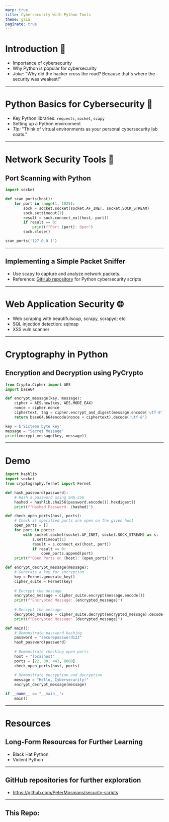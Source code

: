 ```yaml
---
marp: true
title: Cybersecurity with Python Tools
theme: gaia
paginate: true
---
```


# Introduction 🔰

<!-- eta: 3min -->

- Importance of cybersecurity
- Why Python is popular for cybersecurity
- *Joke:* "Why did the hacker cross the road? Because that's where the security was weakest!"

---

# Python Basics for Cybersecurity 🐍


<!-- eta: 5min -->

- Key Python libraries: `requests`, `socket`, `scapy`
- Setting up a Python environment
- *Tip:* "Think of virtual environments as your personal cybersecurity lab coats."

---

# Network Security Tools 🛜

<!-- eta: 8min -->

## Port Scanning with Python

```python
import socket

def scan_ports(host):
    for port in range(1, 1025):
        sock = socket.socket(socket.AF_INET, socket.SOCK_STREAM)
        sock.settimeout(1)
        result = sock.connect_ex((host, port))
        if result == 0:
            print(f"Port {port}: Open")
        sock.close()

scan_ports('127.0.0.1')
```

<!-- Joke: "Port scanning is like knocking on doors to see if anyone's home... but less creepy." -->

---

## Implementing a Simple Packet Sniffer

- Use scapy to capture and analyze network packets.
- Reference: [GitHub repository](https://github.com/hposton/python-for-cybersecurity/blob/840769d04d2228803fd7493cdaf52c348b5db775/Part_8/8.2_Network_Sniffing/NetworkCredentialSniffing.py#L4) for Python cybersecurity scripts


---


# Web Application Security 🌐

<!-- eta: 8min -->

* Web scraping with beautifulsoup, scrapy, scrapyd; etc
* SQL injection detection: sqlmap
* XSS vuln scanner

---


# Cryptography in Python

<!-- eta: 8min -->

## Encryption and Decryption using PyCrypto

```python
from Crypto.Cipher import AES
import base64

def encrypt_message(key, message):
    cipher = AES.new(key, AES.MODE_EAX)
    nonce = cipher.nonce
    ciphertext, tag = cipher.encrypt_and_digest(message.encode('utf-8'))
    return base64.b64encode(nonce + ciphertext).decode('utf-8')

key = b'Sixteen byte key'
message = "Secret Message"
print(encrypt_message(key, message))

```

---

# Demo

<!-- eta: 14min -->

```python
import hashlib
import socket
from cryptography.fernet import Fernet

def hash_password(password):
    # Hash a password using SHA-256
    hashed = hashlib.sha256(password.encode()).hexdigest()
    print(f"Hashed Password: {hashed}")

def check_open_ports(host, ports):
    # Check if specified ports are open on the given host
    open_ports = []
    for port in ports:
        with socket.socket(socket.AF_INET, socket.SOCK_STREAM) as s:
            s.settimeout(1)
            result = s.connect_ex((host, port))
            if result == 0:
                open_ports.append(port)
    print(f"Open Ports on {host}: {open_ports}")

def encrypt_decrypt_message(message):
    # Generate a key for encryption
    key = Fernet.generate_key()
    cipher_suite = Fernet(key)
    
    # Encrypt the message
    encrypted_message = cipher_suite.encrypt(message.encode())
    print(f"Encrypted Message: {encrypted_message}")
    
    # Decrypt the message
    decrypted_message = cipher_suite.decrypt(encrypted_message).decode()
    print(f"Decrypted Message: {decrypted_message}")

def main():
    # Demonstrate password hashing
    password = "securepassword123"
    hash_password(password)
    
    # Demonstrate checking open ports
    host = "localhost"
    ports = [22, 80, 443, 8080]
    check_open_ports(host, ports)
    
    # Demonstrate encryption and decryption
    message = "Hello, Cybersecurity!"
    encrypt_decrypt_message(message)

if __name__ == "__main__":
    main()
```

---

# Resources

## Long-Form Resources for Further Learning

- Black Hat Python
- Violent Python

---

## GitHub repositories for further exploration

- https://github.com/PeterMosmans/security-scripts


<!-- Joke: "Remember, in cybersecurity, the only thing more important than Python is coffee!" -->

---

## This Repo:

